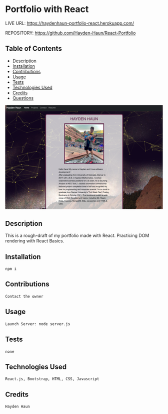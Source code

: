 # Portfolio with React

LIVE URL: https://haydenhaun-portfolio-react.herokuapp.com/

REPOSITORY: https://github.com/Hayden-Haun/React-Portfolio

## Table of Contents

- [Description](#description)
- [Installation](#installation)
- [Contributions](#contributions)
- [Usage](#usage)
- [Tests](#tests)
- [Technologies Used](#Technologies)
- [Credits](#credits)
- [Questions](#questions)

![Screenshot](public/assets/images/screenshot-react.png "SCREENSHOT")

## Description

This is a rough-draft of my portfolio made with React. Practicing DOM rendering with React Basics.

## Installation

    npm i

## Contributions

    Contact the owner

## Usage

    Launch Server: node server.js

## Tests

    none

## Technologies Used

    React.js, Bootstrap, HTML, CSS, Javascript

## Credits

    Hayden Haun
